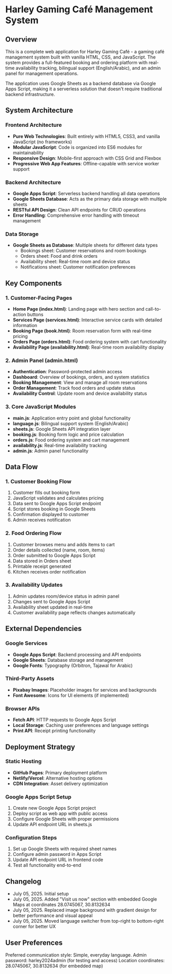 # Harley Gaming Café Management System

## Overview

This is a complete web application for Harley Gaming Café - a gaming café management system built with vanilla HTML, CSS, and JavaScript. The system provides a full-featured booking and ordering platform with real-time availability tracking, bilingual support (English/Arabic), and an admin panel for management operations.

The application uses Google Sheets as a backend database via Google Apps Script, making it a serverless solution that doesn't require traditional backend infrastructure.

## System Architecture

### Frontend Architecture
- **Pure Web Technologies**: Built entirely with HTML5, CSS3, and vanilla JavaScript (no frameworks)
- **Modular JavaScript**: Code is organized into ES6 modules for maintainability
- **Responsive Design**: Mobile-first approach with CSS Grid and Flexbox
- **Progressive Web App Features**: Offline-capable with service worker support

### Backend Architecture
- **Google Apps Script**: Serverless backend handling all data operations
- **Google Sheets Database**: Acts as the primary data storage with multiple sheets
- **RESTful API Design**: Clean API endpoints for CRUD operations
- **Error Handling**: Comprehensive error handling with timeout management

### Data Storage
- **Google Sheets as Database**: Multiple sheets for different data types
  - Bookings sheet: Customer reservations and room bookings
  - Orders sheet: Food and drink orders
  - Availability sheet: Real-time room and device status
  - Notifications sheet: Customer notification preferences

## Key Components

### 1. Customer-Facing Pages
- **Home Page (index.html)**: Landing page with hero section and call-to-action buttons
- **Services Page (services.html)**: Interactive service cards with detailed information
- **Booking Page (book.html)**: Room reservation form with real-time pricing
- **Orders Page (orders.html)**: Food ordering system with cart functionality
- **Availability Page (availability.html)**: Real-time room availability display

### 2. Admin Panel (admin.html)
- **Authentication**: Password-protected admin access
- **Dashboard**: Overview of bookings, orders, and system statistics
- **Booking Management**: View and manage all room reservations
- **Order Management**: Track food orders and update status
- **Availability Control**: Update room and device availability status

### 3. Core JavaScript Modules
- **main.js**: Application entry point and global functionality
- **language.js**: Bilingual support system (English/Arabic)
- **sheets.js**: Google Sheets API integration layer
- **booking.js**: Booking form logic and price calculation
- **orders.js**: Food ordering system and cart management
- **availability.js**: Real-time availability tracking
- **admin.js**: Admin panel functionality

## Data Flow

### 1. Customer Booking Flow
1. Customer fills out booking form
2. JavaScript validates and calculates pricing
3. Data sent to Google Apps Script endpoint
4. Script stores booking in Google Sheets
5. Confirmation displayed to customer
6. Admin receives notification

### 2. Food Ordering Flow
1. Customer browses menu and adds items to cart
2. Order details collected (name, room, items)
3. Order submitted to Google Apps Script
4. Data stored in Orders sheet
5. Printable receipt generated
6. Kitchen receives order notification

### 3. Availability Updates
1. Admin updates room/device status in admin panel
2. Changes sent to Google Apps Script
3. Availability sheet updated in real-time
4. Customer availability page reflects changes automatically

## External Dependencies

### Google Services
- **Google Apps Script**: Backend processing and API endpoints
- **Google Sheets**: Database storage and management
- **Google Fonts**: Typography (Orbitron, Tajawal for Arabic)

### Third-Party Assets
- **Pixabay Images**: Placeholder images for services and backgrounds
- **Font Awesome**: Icons for UI elements (if implemented)

### Browser APIs
- **Fetch API**: HTTP requests to Google Apps Script
- **Local Storage**: Caching user preferences and language settings
- **Print API**: Receipt printing functionality

## Deployment Strategy

### Static Hosting
- **GitHub Pages**: Primary deployment platform
- **Netlify/Vercel**: Alternative hosting options
- **CDN Integration**: Asset delivery optimization

### Google Apps Script Setup
1. Create new Google Apps Script project
2. Deploy script as web app with public access
3. Configure Google Sheets with proper permissions
4. Update API endpoint URL in sheets.js

### Configuration Steps
1. Set up Google Sheets with required sheet names
2. Configure admin password in Apps Script
3. Update API endpoint URL in frontend code
4. Test all functionality end-to-end

## Changelog
- July 05, 2025. Initial setup
- July 05, 2025. Added "Visit us now" section with embedded Google Maps at coordinates 28.0745067, 30.8132634
- July 05, 2025. Replaced image background with gradient design for better performance and visual appeal
- July 05, 2025. Moved language switcher from top-right to bottom-right corner for better UX

## User Preferences

Preferred communication style: Simple, everyday language.
Admin password: harley2024admin (for testing and access)
Location coordinates: 28.0745067, 30.8132634 (for embedded map)